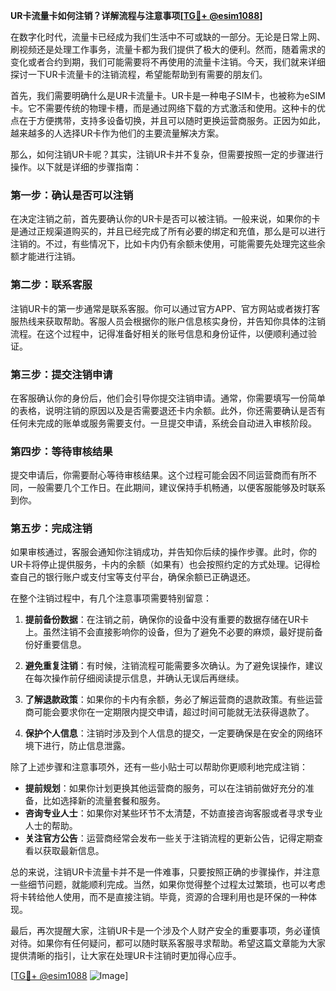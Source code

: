 **UR卡流量卡如何注销？详解流程与注意事项[[TG💪+ @esim1088](https://t.me/s/esim1088)]**

在数字化时代，流量卡已经成为我们生活中不可或缺的一部分。无论是日常上网、刷视频还是处理工作事务，流量卡都为我们提供了极大的便利。然而，随着需求的变化或者合约到期，我们可能需要将不再使用的流量卡注销。今天，我们就来详细探讨一下UR卡流量卡的注销流程，希望能帮助到有需要的朋友们。

首先，我们需要明确什么是UR卡流量卡。UR卡是一种电子SIM卡，也被称为eSIM卡。它不需要传统的物理卡槽，而是通过网络下载的方式激活和使用。这种卡的优点在于方便携带，支持多设备切换，并且可以随时更换运营商服务。正因为如此，越来越多的人选择UR卡作为他们的主要流量解决方案。

那么，如何注销UR卡呢？其实，注销UR卡并不复杂，但需要按照一定的步骤进行操作。以下就是详细的步骤指南：

### **第一步：确认是否可以注销**
在决定注销之前，首先要确认你的UR卡是否可以被注销。一般来说，如果你的卡是通过正规渠道购买的，并且已经完成了所有必要的绑定和充值，那么是可以进行注销的。不过，有些情况下，比如卡内仍有余额未使用，可能需要先处理完这些余额才能进行注销。

### **第二步：联系客服**
注销UR卡的第一步通常是联系客服。你可以通过官方APP、官方网站或者拨打客服热线来获取帮助。客服人员会根据你的账户信息核实身份，并告知你具体的注销流程。在这个过程中，记得准备好相关的账号信息和身份证件，以便顺利通过验证。

### **第三步：提交注销申请**
在客服确认你的身份后，他们会引导你提交注销申请。通常，你需要填写一份简单的表格，说明注销的原因以及是否需要退还卡内余额。此外，你还需要确认是否有任何未完成的账单或服务需要支付。一旦提交申请，系统会自动进入审核阶段。

### **第四步：等待审核结果**
提交申请后，你需要耐心等待审核结果。这个过程可能会因不同运营商而有所不同，一般需要几个工作日。在此期间，建议保持手机畅通，以便客服能够及时联系到你。

### **第五步：完成注销**
如果审核通过，客服会通知你注销成功，并告知你后续的操作步骤。此时，你的UR卡将停止提供服务，卡内的余额（如果有）也会按照约定的方式处理。记得检查自己的银行账户或支付宝等支付平台，确保余额已正确退还。

在整个注销过程中，有几个注意事项需要特别留意：

1. **提前备份数据**：在注销之前，确保你的设备中没有重要的数据存储在UR卡上。虽然注销不会直接影响你的设备，但为了避免不必要的麻烦，最好提前备份好重要信息。

2. **避免重复注销**：有时候，注销流程可能需要多次确认。为了避免误操作，建议在每次操作前仔细阅读提示信息，并确认无误后再继续。

3. **了解退款政策**：如果你的卡内有余额，务必了解运营商的退款政策。有些运营商可能会要求你在一定期限内提交申请，超过时间可能就无法获得退款了。

4. **保护个人信息**：注销时涉及到个人信息的提交，一定要确保是在安全的网络环境下进行，防止信息泄露。

除了上述步骤和注意事项外，还有一些小贴士可以帮助你更顺利地完成注销：

- **提前规划**：如果你计划更换其他运营商的服务，可以在注销前做好充分的准备，比如选择新的流量套餐和服务。
- **咨询专业人士**：如果你对某些环节不太清楚，不妨直接咨询客服或者寻求专业人士的帮助。
- **关注官方公告**：运营商经常会发布一些关于注销流程的更新公告，记得定期查看以获取最新信息。

总的来说，注销UR卡流量卡并不是一件难事，只要按照正确的步骤操作，并注意一些细节问题，就能顺利完成。当然，如果你觉得整个过程太过繁琐，也可以考虑将卡转给他人使用，而不是直接注销。毕竟，资源的合理利用也是环保的一种体现。

最后，再次提醒大家，注销UR卡是一个涉及个人财产安全的重要事项，务必谨慎对待。如果你有任何疑问，都可以随时联系客服寻求帮助。希望这篇文章能为大家提供清晰的指引，让大家在处理UR卡注销时更加得心应手。

[[TG💪+ @esim1088](https://t.me/s/esim1088) ![Image](https://i.postimg.cc/4NQfJmqS/Snipaste-2025-05-13-00-14-12.png)]